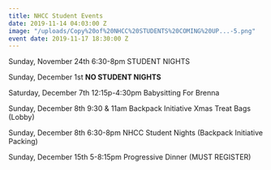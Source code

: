 ```yaml
---
title: NHCC Student Events
date: 2019-11-14 04:03:00 Z
image: "/uploads/Copy%20of%20NHCC%20STUDENTS%20COMING%20UP...-5.png"
event date: 2019-11-17 18:30:00 Z
---
```


Sunday, November 24th  6:30-8pm STUDENT NIGHTS

Sunday, December 1st **NO STUDENT NIGHTS**

Saturday, December 7th 12:15p-4:30pm Babysitting For Brenna

Sunday, December 8th 9:30 & 11am Backpack Initiative Xmas Treat Bags (Lobby)

Sunday, December 8th 6:30-8pm NHCC Student Nights (Backpack Initiative Packing)

Sunday, December 15th 5-8:15pm Progressive Dinner (MUST REGISTER)